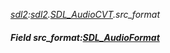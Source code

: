 _[sdl2](../../modules/sdl2/sdl2-module.md):[sdl2](../../modules/sdl2/sdl2-module.md).[SDL\_AudioCVT](../../modules/sdl2/sdl2-sdl_audiocvt.md).src\_format_
##### Field src\_format:[SDL_AudioFormat](../../modules/sdl2/sdl2-sdl_audioformat.md)
